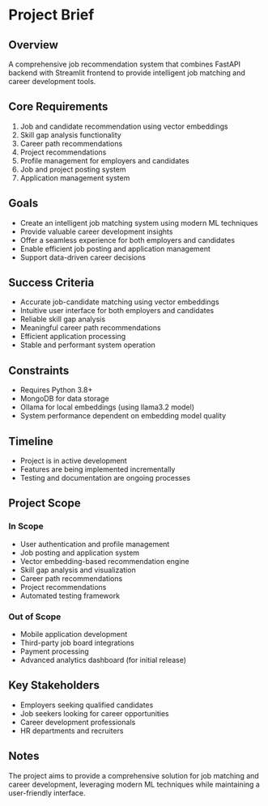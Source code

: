 # Project Brief

## Overview
A comprehensive job recommendation system that combines FastAPI backend with Streamlit frontend to provide intelligent job matching and career development tools.

## Core Requirements
1. Job and candidate recommendation using vector embeddings
2. Skill gap analysis functionality
3. Career path recommendations
4. Project recommendations
5. Profile management for employers and candidates
6. Job and project posting system
7. Application management system

## Goals
- Create an intelligent job matching system using modern ML techniques
- Provide valuable career development insights
- Offer a seamless experience for both employers and candidates
- Enable efficient job posting and application management
- Support data-driven career decisions

## Success Criteria
- Accurate job-candidate matching using vector embeddings
- Intuitive user interface for both employers and candidates
- Reliable skill gap analysis
- Meaningful career path recommendations
- Efficient application processing
- Stable and performant system operation

## Constraints
- Requires Python 3.8+
- MongoDB for data storage
- Ollama for local embeddings (using llama3.2 model)
- System performance dependent on embedding model quality

## Timeline
- Project is in active development
- Features are being implemented incrementally
- Testing and documentation are ongoing processes

## Project Scope
### In Scope
- User authentication and profile management
- Job posting and application system
- Vector embedding-based recommendation engine
- Skill gap analysis and visualization
- Career path recommendations
- Project recommendations
- Automated testing framework

### Out of Scope
- Mobile application development
- Third-party job board integrations
- Payment processing
- Advanced analytics dashboard (for initial release)

## Key Stakeholders
- Employers seeking qualified candidates
- Job seekers looking for career opportunities
- Career development professionals
- HR departments and recruiters

## Notes
The project aims to provide a comprehensive solution for job matching and career development, leveraging modern ML techniques while maintaining a user-friendly interface. 